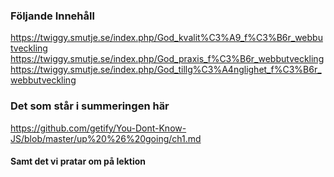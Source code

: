 
### Följande Innehåll  
https://twiggy.smutje.se/index.php/God_kvalit%C3%A9_f%C3%B6r_webbutveckling
https://twiggy.smutje.se/index.php/God_praxis_f%C3%B6r_webbutveckling
https://twiggy.smutje.se/index.php/God_tillg%C3%A4nglighet_f%C3%B6r_webbutveckling

### Det som står i summeringen här
https://github.com/getify/You-Dont-Know-JS/blob/master/up%20%26%20going/ch1.md

#### Samt det vi pratar om på lektion
